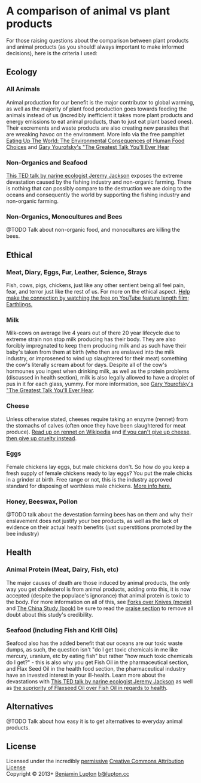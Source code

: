 # A comparison of animal vs plant products

For those raising questions about the comparison between plant products and animal products (as you should! always important to make informed decisions), here is the criteria I used:


## Ecology
### All Animals
Animal production for our benefit is the major contributor to global warming, as well as the majority of plant food production goes towards feeding the animals instead of us (incredibly inefficient it takes more plant products and energy emissions to eat animal products, than to just eat plant based ones). Their excrements and waste products are also creating new parasites that are wreaking havoc on the environment. More info via the free pamphlet [Eating Up The World: The Environmental Consequences of Human Food Choices](http://www.vnv.org.au/site/htmfiles/eatinguptheworld.htm) and [Gary Yourofsky's "The Greatest Talk You'll Ever Hear](https://www.youtube.com/watch?v=es6U00LMmC4)

### Non-Organics and Seafood
[This TED talk by narine ecologist Jeremy Jackson](http://www.youtube.com/watch?v=u0VHC1-DO_8) exposes the extreme devastation caused by the fishing industry and non-organic farming. There is nothing that can possibly compare to the destruction we are doing to the oceans and consequently the world by supporting the fishing industry and non-organic farming.

### Non-Organics, Monocultures and Bees
@TODO Talk about non-organic food, and monocultures are killing the bees.


## Ethical
### Meat, Diary, Eggs, Fur, Leather, Science, Strays
Fish, cows, pigs, chickens, just like any other sentient being all feel pain, fear, and terror just like the rest of us. For more on the ethical aspect. [Help make the connection by watching the free on YouTube feature length film; Earthlings.](http://www.youtube.com/watch?v=ce4DJh-L7Ys)

### Milk
Milk-cows on average live 4 years out of there 20 year lifecycle due to extreme strain non stop milk producing has their body. They are also forcibly impregnated to keep them producing milk and as such have their baby's taken from them at birth (who then are enslaved into the milk industry, or improsened to wind up slaughtered for their meat) something the cow's literally scream about for days. Despite all of the cow's hormounes you ingest when drinking milk, as well as the protein problems (discussed in health section), milk is also legally allowed to have a droplet of pus in it for each glass, yummy. For more information, see [Gary Yourofsky's "The Greatest Talk You'll Ever Hear](https://www.youtube.com/watch?v=es6U00LMmC4).

### Cheese
Unless otherwise stated, cheeses require taking an enzyme (rennet) from the stomachs of calves (often once they have been slaughtered for meat produce). [Read up on rennet on Wikipedia](http://h.lupton.cc/post/60622814872/rennet-wikipedia-the-free-encyclopedia) and [if you can't give up cheese, then give up cruelty instead](http://h.lupton.cc/post/60620960196/i-couldnt-give-up-cheese-so-i-gave-up-animal-cruelty).

### Eggs
Female chickens lay eggs, but male chickens don't. So how do you keep a fresh supply of female chickens ready to lay eggs? You put the male chicks in a grinder at birth. Free range or not, this is the industry approved standard for disposing of worthless male chickens. [More info here.](http://h.lupton.cc/post/58052411547/if-it-cant-lay-eggs-it-isnt-profitable-to-the)

### Honey, Beeswax, Pollon
@TODO talk about the devestation farming bees has on them and why their enslavement does not justify your bee products, as well as the lack of evidence on their actual health benefits (just superstitions promoted by the bee industry)


## Health
### Animal Protein (Meat, Dairy, Fish, etc)
The major causes of death are those induced by animal products, the only way you get cholesterol is from animal products, adding onto this, it is now accepted (despite the populace's ignorance) that animal protein is toxic to the body. For more information on all of this, see [Forks over Knives (movie)](http://www.forksoverknives.com/) and [The China Study (book)](http://www.thechinastudy.com/) be sure to read the [praise section](http://www.thechinastudy.com/the-china-study/praise/) to remove all doubt about this study's credibility.

### Seafood (including Fish and Krill Oils)
Seafood also has the added benefit that our oceans are our toxic waste dumps, as such, the question isn't "do I get toxic chemicals in me like mercury, uranium, etc by eating fish" but rather "how much toxic chemicals do I get?" - this is also why you get Fish Oil in the pharmaceutical section, and Flax Seed Oil in the health food section, the pharmaceutical industry have an invested interest in your ill-health. Learn more about the devastations with [This TED talk by narine ecologist Jeremy Jackson](http://www.youtube.com/watch?v=u0VHC1-DO_8) as well as [the supriority of Flaxseed Oil over Fish Oil in regards to health](http://www.udoerasmus.com/articles/udo/fish_oil.htm).

## Alternatives
@TODO Talk about how easy it is to get alternatives to everyday animal products.


## License
Licensed under the incredibly [permissive](http://en.wikipedia.org/wiki/Permissive_free_software_licence) [Creative Commons Attribution License](http://creativecommons.org/licenses/by/3.0/)
<br/>Copyright &copy; 2013+ [Benjamin Lupton](http://balupton.com) <b@lupton.cc>